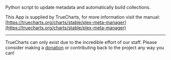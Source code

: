 Python script to update metadata and automatically build collections.

This App is supplied by TrueCharts, for more information visit the manual: [https://truecharts.org/charts/stable/plex-meta-manager](https://truecharts.org/charts/stable/plex-meta-manager)

---

TrueCharts can only exist due to the incredible effort of our staff.
Please consider making a [donation](https://truecharts.org/sponsor) or contributing back to the project any way you can!
